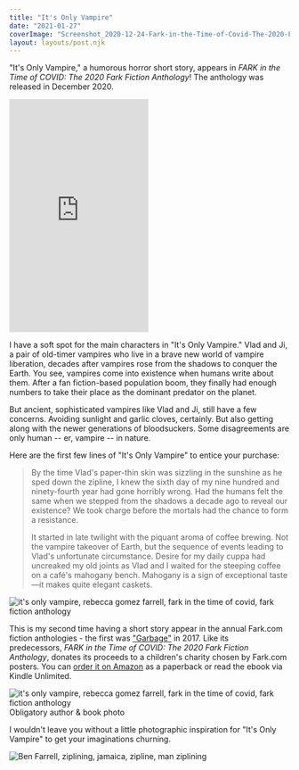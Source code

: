 ```yaml
---
title: "It's Only Vampire"
date: "2021-01-27"
coverImage: "Screenshot_2020-12-24-Fark-in-the-Time-of-Covid-The-2020-Fark-Fiction-Anthology-Kindle-edition-by-Community-Fark-Angel....jpg"
layout: layouts/post.njk
---
```


"It's Only Vampire," a humorous horror short story, appears in _FARK in the Time of COVID: The 2020 Fark Fiction Anthology_! The anthology was released in December 2020.

<iframe style="max-width: 100%;" src="https://read.amazon.com/kp/card?asin=B08QDRPW7M&amp;preview=inline&amp;linkCode=kpe&amp;ref_=cm_sw_r_kb_dp_TTjeGbKZBAYAV" width="250" height="418" frameborder="0" align="center" allowfullscreen="allowfullscreen" data-mce-fragment="1"><span data-mce-type="bookmark" style="display: inline-block; width: 0px; overflow: hidden; line-height: 0;" class="mce_SELRES_start">﻿</span></iframe>

I have a soft spot for the main characters in "It's Only Vampire." Vlad and Ji, a pair of old-timer vampires who live in a brave new world of vampire liberation, decades after vampires rose from the shadows to conquer the Earth. You see, vampires come into existence when humans write about them. After a fan fiction-based population boom, they finally had enough numbers to take their place as the dominant predator on the planet.

But ancient, sophisticated vampires like Vlad and Ji, still have a few concerns. Avoiding sunlight and garlic cloves, certainly. But also getting along with the newer generations of bloodsuckers. Some disagreements are only human -- er, vampire -- in nature.

Here are the first few lines of "It's Only Vampire" to entice your purchase:

> By the time Vlad's paper-thin skin was sizzling in the sunshine as he sped down the zipline, I knew the sixth day of my nine hundred and ninety-fourth year had gone horribly wrong. Had the humans felt the same when we stepped from the shadows a decade ago to reveal our existence? We took charge before the mortals had the chance to form a resistance.
>
> It started in late twilight with the piquant aroma of coffee brewing. Not the vampire takeover of Earth, but the sequence of events leading to Vlad's unfortunate circumstance. Desire for my daily cuppa had uncreaked my old joints as Vlad and I waited for the steeping coffee on a café's mahogany bench. Mahogany is a sign of exceptional taste—it makes quite elegant caskets.

![it's only vampire, rebecca gomez farrell, fark in the time of covid, fark fiction anthology](https://d2ypg8o05lff0b.cloudfront.net/wp-content/uploads/sites/3/2021/01/27000920/Only-Vampire-pg-1-379x500.jpg)

This is my second time having a short story appear in the annual Fark.com fiction anthologies - the first was ["Garbage"](/creative-works/garbage/) in 2017. Like its predecessors, _FARK in the Time of COVID: The 2020 Fark Fiction Anthology_, donates its proceeds to a children's charity chosen by Fark.com posters. You can [order it on Amazon](https://www.amazon.com/Fark-Time-Covid-Fiction-Anthology/dp/B08QBVMKP3/ref=tmm_pap_swatch_0?_encoding=UTF8&qid=&sr=) as a paperback or read the ebook via Kindle Unlimited.

![it's only vampire, rebecca gomez farrell, fark in the time of covid, fark fiction anthology](https://d2ypg8o05lff0b.cloudfront.net/wp-content/uploads/sites/3/2021/01/27000915/RGF-and-Its-Only-Vampire-768x714.jpg) Obligatory author & book photo

I wouldn't leave you without a little photographic inspiration for "It's Only Vampire" to get your imaginations churning.

![Ben Farrell, ziplining, jamaica, zipline, man ziplining](https://d2ypg8o05lff0b.cloudfront.net/wp-content/uploads/sites/3/2021/01/27000349/Canopy-tour-010-500x375.jpg)
